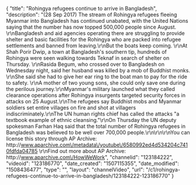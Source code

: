 {
    "title": "Rohingya refugees continue to arrive in Bangladesh",
    "description": "(28 Sep 2017) The stream of Rohingya refugees fleeing Myanmar into Bangladesh has continued unabated, with the United Nations saying that the number has now topped 500,000 people since August. \r\nBangladesh and aid agencies operating there are struggling to provide shelter and basic facilities for the Rohingya who are packed into refugee settlements and banned from leaving.\r\nBut the boats keep coming. \r\nAt Shah Porir Dwip, a town at Bangladesh's southern tip, hundreds of Rohingya were seen walking towards Teknaf in search of shelter on Thursday. \r\nRasida Begum, who crossed over to Bangladesh on Wednesday night, said her husband was killed by a mob of Buddhist monks. \r\nShe said she had to give her ear ring to the boat man to pay for the ride to safety. \r\nA mother of two young sons, she could only save one during the perilous journey.\r\nMyanmar's military launched what they called clearance operations after Rohingya insurgents targeted security forces in attacks on 25 August.\r\nThe refugees say Buddhist mobs and Myanmar soldiers set entire villages on fire and shot at villagers indiscriminately.\r\nThe UN human rights chief has called the attacks \"a textbook example of ethnic cleansing.\"\r\nOn Thursday the UN deputy spokesman Farhan Haq said that the total number of Rohingya refugees in Bangladesh was believed to be well over 700,000 people.\r\n\r\n\r\nYou can license this story through AP Archive: http:\/\/www.aparchive.com\/metadata\/youtube\/6580992ed4d534204c7410fdfda04785 \r\nFind out more about AP Archive: http:\/\/www.aparchive.com\/HowWeWork",
    "channelid": "123184222",
    "videoid": "123186770",
    "date_created": "1507115355",
    "date_modified": "1508436477",
    "type": "",
    "layout": "channelVideo",
    "url": "\/c1\/rohingya-refugees-continue-to-arrive-in-bangladesh\/123184222-123186770"
}